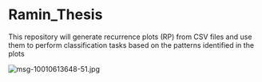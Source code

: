 # Ramin_Thesis

This repository will generate recurrence plots (RP) from CSV files
and use them to perform classification tasks based on the patterns identified in the plots

![msg-10010613648-51.jpg](../../Desktop/msg-10010613648-51.jpg)